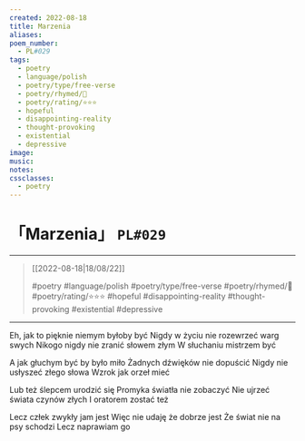 ```yaml
---
created: 2022-08-18
title: Marzenia
aliases:
poem_number:
  - PL#029
tags:
  - poetry
  - language/polish
  - poetry/type/free-verse
  - poetry/rhymed/🔴
  - poetry/rating/⭐⭐⭐
  - hopeful
  - disappointing-reality
  - thought-provoking
  - existential
  - depressive
image:
music:
notes:
cssclasses:
  - poetry
---
```

# 「Marzenia」 `PL#029`

---

> [[2022-08-18|18/08/22]]
> 
> #poetry 
> #language/polish 
> #poetry/type/free-verse 
> #poetry/rhymed/🔴 
> #poetry/rating/⭐⭐⭐ 
> #hopeful #disappointing-reality #thought-provoking #existential #depressive 

---

Eh, jak to pięknie niemym byłoby być
Nigdy w życiu nie rozewrzeć warg swych
Nikogo nigdy nie zranić słowem złym
W słuchaniu mistrzem być

A jak głuchym być by było miło
Żadnych dźwięków nie dopuścić
Nigdy nie usłyszeć złego słowa
Wzrok jak orzeł mieć

Lub też ślepcem urodzić się
Promyka światła nie zobaczyć
Nie ujrzeć świata czynów złych
I oratorem zostać też

Lecz człek zwykły jam jest
Więc nie udaję że dobrze jest
Że świat nie na psy schodzi
Lecz naprawiam go